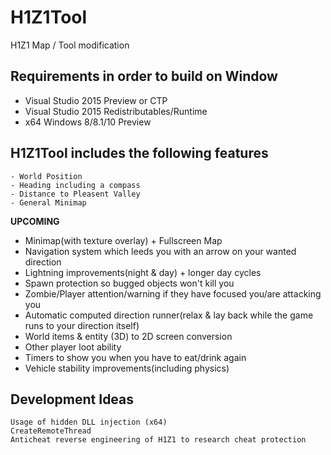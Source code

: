 # H1Z1Tool
H1Z1 Map / Tool modification

## Requirements in order to build on Window
- Visual Studio 2015 Preview or CTP
- Visual Studio 2015 Redistributables/Runtime
- x64 Windows 8/8.1/10 Preview

## H1Z1Tool includes the following features
```
- World Position
- Heading including a compass
- Distance to Pleasent Valley
- General Minimap
```
**UPCOMING**
- Minimap(with texture overlay) + Fullscreen Map
- Navigation system which leeds you with an arrow on your wanted direction
- Lightning improvements(night & day) + longer day cycles
- Spawn protection so bugged objects won't kill you
- Zombie/Player attention/warning if they have focused you/are attacking you
- Automatic computed direction runner(relax & lay back while the game runs to your direction itself)
- World items & entity (3D) to 2D screen conversion
- Other player loot ability
- Timers to show you when you have to eat/drink again
- Vehicle stability improvements(including physics)

## Development Ideas
```
Usage of hidden DLL injection (x64)
CreateRemoteThread
Anticheat reverse engineering of H1Z1 to research cheat protection
```
